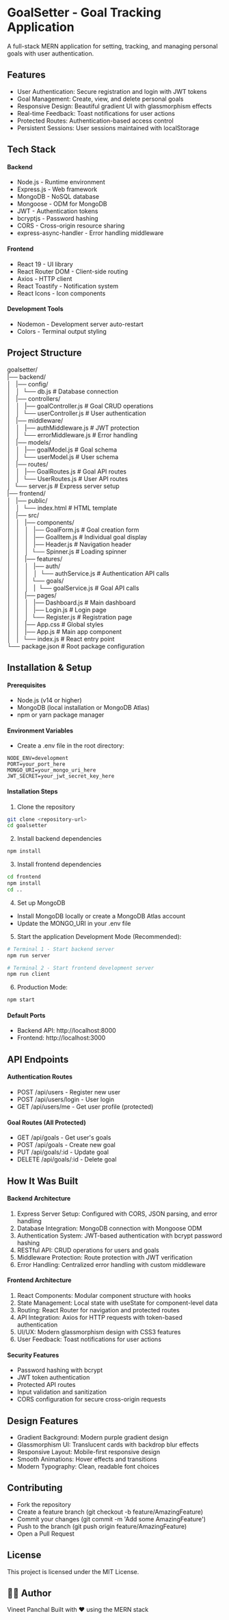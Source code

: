 # GoalSetter - Goal Tracking Application

A full-stack MERN application for setting, tracking, and managing personal goals with user authentication.

## Features

- User Authentication: Secure registration and login with JWT tokens
- Goal Management: Create, view, and delete personal goals
- Responsive Design: Beautiful gradient UI with glassmorphism effects
- Real-time Feedback: Toast notifications for user actions
- Protected Routes: Authentication-based access control
- Persistent Sessions: User sessions maintained with localStorage

## Tech Stack

#### Backend

- Node.js - Runtime environment
- Express.js - Web framework
- MongoDB - NoSQL database
- Mongoose - ODM for MongoDB
- JWT - Authentication tokens
- bcryptjs - Password hashing
- CORS - Cross-origin resource sharing
- express-async-handler - Error handling middleware

#### Frontend

- React 19 - UI library
- React Router DOM - Client-side routing
- Axios - HTTP client
- React Toastify - Notification system
- React Icons - Icon components

#### Development Tools

- Nodemon - Development server auto-restart
- Colors - Terminal output styling

## Project Structure
goalsetter/ <br />
|── backend/ <br />
│ &nbsp; |── config/ <br />
│ &nbsp; │ &nbsp;└── db.js              # Database connection <br />
│ &nbsp; |── controllers/ <br />
│ &nbsp; │ &nbsp; |── goalController.js  # Goal CRUD operations <br />
│ &nbsp; │ &nbsp;└── userController.js  # User authentication <br />
│ &nbsp; |── middleware/ <br />
│ &nbsp; │ &nbsp; |── authMiddleware.js  # JWT protection <br />
│ &nbsp; │ &nbsp;└── errorMiddleware.js # Error handling <br />
│ &nbsp; |── models/ <br />
│ &nbsp; │ &nbsp; |── goalModel.js       # Goal schema <br />
│ &nbsp; │ &nbsp;└── userModel.js       # User schema <br />
│ &nbsp; |── routes/ <br />
│ &nbsp; │ &nbsp; |── GoalRoutes.js      # Goal API routes <br />
│ &nbsp; │ &nbsp;└── UserRoutes.js      # User API routes <br />
│ &nbsp;└── server.js              # Express server setup <br />
|── frontend/ <br />
│ &nbsp; |── public/ <br />
│ &nbsp; │ &nbsp;└── index.html         # HTML template <br />
│ &nbsp; |── src/ <br />
│ &nbsp; │ &nbsp; |── components/ <br />
│ &nbsp; │ &nbsp; │ &nbsp; |── GoalForm.js    # Goal creation form <br />
│ &nbsp; │ &nbsp; │ &nbsp; |── GoalItem.js    # Individual goal display <br />
│ &nbsp; │ &nbsp; │ &nbsp; |── Header.js      # Navigation header <br />
│ &nbsp; │ &nbsp; │ &nbsp;└── Spinner.js     # Loading spinner <br />
│ &nbsp; │ &nbsp; |── features/ <br />
│ &nbsp; │ &nbsp; │ &nbsp; |── auth/ <br />
│ &nbsp; │ &nbsp; │ &nbsp; │ &nbsp;└── authService.js  # Authentication API calls <br />
│ &nbsp; │ &nbsp; │ &nbsp;└── goals/ <br />
│ &nbsp; │ &nbsp; │ &nbsp; | &nbsp;└── goalService.js  # Goal API calls <br />
│ &nbsp; │ &nbsp; |── pages/ <br />
│ &nbsp; │ &nbsp; │ &nbsp; |── Dashboard.js   # Main dashboard <br />
│ &nbsp; │ &nbsp; │ &nbsp; |── Login.js       # Login page <br />
│ &nbsp; │ &nbsp; │ &nbsp;└── Register.js    # Registration page <br />
│ &nbsp; │ &nbsp; |── App.css           # Global styles <br />
│ &nbsp; │ &nbsp; |── App.js            # Main app component <br />
│ &nbsp; │ &nbsp;└── index.js          # React entry point <br />└── package.json              # Root package configuration <br />

## Installation & Setup

#### Prerequisites

- Node.js (v14 or higher)
- MongoDB (local installation or MongoDB Atlas)
- npm or yarn package manager

#### Environment Variables
- Create a .env file in the root directory:
```env
NODE_ENV=development
PORT=your_port_here
MONGO_URI=your_mongo_uri_here
JWT_SECRET=your_jwt_secret_key_here
```

#### Installation Steps
1. Clone the repository
```bash
git clone <repository-url>
cd goalsetter
```

2. Install backend dependencies
```bash
npm install
```

3. Install frontend dependencies
```bash
cd frontend
npm install
cd ..
```

4. Set up MongoDB
- Install MongoDB locally or create a MongoDB Atlas account
- Update the MONGO_URI in your .env file

5. Start the application Development Mode (Recommended):
```bash
# Terminal 1 - Start backend server
npm run server

# Terminal 2 - Start frontend development server
npm run client
```

6. Production Mode:
```bash
npm start
```

#### Default Ports

- Backend API: http://localhost:8000
- Frontend: http://localhost:3000

## API Endpoints

#### Authentication Routes

- POST /api/users - Register new user
- POST /api/users/login - User login
- GET /api/users/me - Get user profile (protected)

#### Goal Routes (All Protected)

- GET /api/goals - Get user's goals
- POST /api/goals - Create new goal
- PUT /api/goals/:id - Update goal
- DELETE /api/goals/:id - Delete goal

## How It Was Built
#### Backend Architecture

1. Express Server Setup: Configured with CORS, JSON parsing, and error handling
2. Database Integration: MongoDB connection with Mongoose ODM
3. Authentication System: JWT-based authentication with bcrypt password hashing
4. RESTful API: CRUD operations for users and goals
5. Middleware Protection: Route protection with JWT verification
6. Error Handling: Centralized error handling with custom middleware

#### Frontend Architecture

1. React Components: Modular component structure with hooks
2. State Management: Local state with useState for component-level data
3. Routing: React Router for navigation and protected routes
4. API Integration: Axios for HTTP requests with token-based authentication
5. UI/UX: Modern glassmorphism design with CSS3 features
6. User Feedback: Toast notifications for user actions

#### Security Features

- Password hashing with bcrypt
- JWT token authentication
- Protected API routes
- Input validation and sanitization
- CORS configuration for secure cross-origin requests

## Design Features

- Gradient Background: Modern purple gradient design
- Glassmorphism UI: Translucent cards with backdrop blur effects
- Responsive Layout: Mobile-first responsive design
- Smooth Animations: Hover effects and transitions
- Modern Typography: Clean, readable font choices

## Contributing

- Fork the repository
- Create a feature branch (git checkout -b feature/AmazingFeature)
- Commit your changes (git commit -m 'Add some AmazingFeature')
- Push to the branch (git push origin feature/AmazingFeature)
- Open a Pull Request

## License
This project is licensed under the MIT License.

## 👨‍💻 Author

Vineet Panchal
Built with ❤️ using the MERN stack